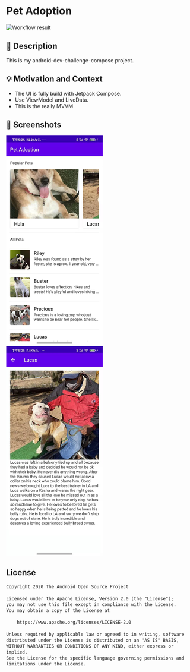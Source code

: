 # Pet Adoption

<!--- Replace <OWNER> with your Github Username and <REPOSITORY> with the name of your repository. -->
<!--- You can find both of these in the url bar when you open your repository in github. -->
![Workflow result](https://github.com/lulululbj/ComposePetAdoption/workflows/Check/badge.svg)


## :scroll: Description
<!--- Describe your app in one or two sentences -->
This is my android-dev-challenge-compose project.

## :bulb: Motivation and Context
<!--- Optionally point readers to interesting parts of your submission. -->
<!--- What are you especially proud of? -->
* The UI is fully build with Jetpack Compose.
* Use ViewModel and LiveData.
* This is the really MVVM.

## :camera_flash: Screenshots
<!-- You can add more screenshots here if you like -->
<img src="/results/screenshot_1.png" width="260">&emsp;<img src="/results/screenshot_2.png" width="260">

## License
```
Copyright 2020 The Android Open Source Project

Licensed under the Apache License, Version 2.0 (the "License");
you may not use this file except in compliance with the License.
You may obtain a copy of the License at

    https://www.apache.org/licenses/LICENSE-2.0

Unless required by applicable law or agreed to in writing, software
distributed under the License is distributed on an "AS IS" BASIS,
WITHOUT WARRANTIES OR CONDITIONS OF ANY KIND, either express or implied.
See the License for the specific language governing permissions and
limitations under the License.
```
